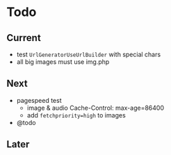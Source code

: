 # Todo

## Current

- test `UrlGeneratorUseUrlBuilder` with special chars
- all big images must use img.php

## Next

- pagespeed test
  - image & audio Cache-Control: max-age=86400
  - add `fetchpriority=high` to images
- @todo

## Later
